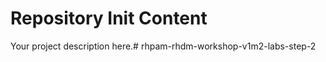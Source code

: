 Repository Init Content
=======================

Your project description here.# rhpam-rhdm-workshop-v1m2-labs-step-2
